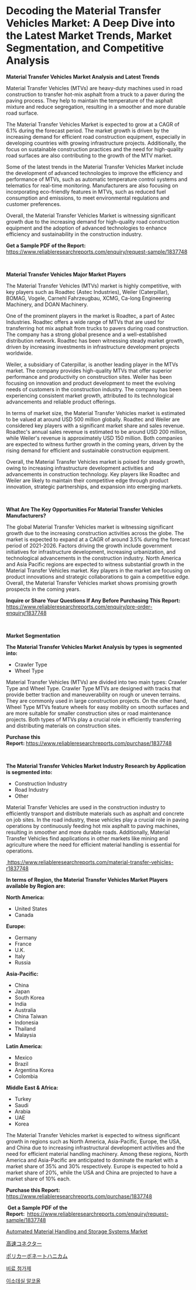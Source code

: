 <p><h1>Decoding the Material Transfer Vehicles Market: A Deep Dive into the Latest Market Trends, Market Segmentation, and Competitive Analysis</h1></p><p><strong>Material Transfer Vehicles Market Analysis and Latest Trends</strong></p>
<p><p>Material Transfer Vehicles (MTVs) are heavy-duty machines used in road construction to transfer hot-mix asphalt from a truck to a paver during the paving process. They help to maintain the temperature of the asphalt mixture and reduce segregation, resulting in a smoother and more durable road surface.</p><p>The Material Transfer Vehicles Market is expected to grow at a CAGR of 6.1% during the forecast period. The market growth is driven by the increasing demand for efficient road construction equipment, especially in developing countries with growing infrastructure projects. Additionally, the focus on sustainable construction practices and the need for high-quality road surfaces are also contributing to the growth of the MTV market.</p><p>Some of the latest trends in the Material Transfer Vehicles Market include the development of advanced technologies to improve the efficiency and performance of MTVs, such as automatic temperature control systems and telematics for real-time monitoring. Manufacturers are also focusing on incorporating eco-friendly features in MTVs, such as reduced fuel consumption and emissions, to meet environmental regulations and customer preferences.</p><p>Overall, the Material Transfer Vehicles Market is witnessing significant growth due to the increasing demand for high-quality road construction equipment and the adoption of advanced technologies to enhance efficiency and sustainability in the construction industry.</p></p>
<p><strong>Get a Sample PDF of the Report:&nbsp;</strong> <a href="https://www.reliableresearchreports.com/enquiry/request-sample/1837748">https://www.reliableresearchreports.com/enquiry/request-sample/1837748</a></p>
<p>&nbsp;</p>
<p><strong>Material Transfer Vehicles Major Market Players</strong></p>
<p><p>The Material Transfer Vehicles (MTVs) market is highly competitive, with key players such as Roadtec (Astec Industries), Weiler (Caterpillar), BOMAG, Vogele, Carnehl Fahrzeugbau, XCMG, Ca-long Engineering Machinery, and DOAN Machinery.</p><p>One of the prominent players in the market is Roadtec, a part of Astec Industries. Roadtec offers a wide range of MTVs that are used for transferring hot mix asphalt from trucks to pavers during road construction. The company has a strong global presence and a well-established distribution network. Roadtec has been witnessing steady market growth, driven by increasing investments in infrastructure development projects worldwide.</p><p>Weiler, a subsidiary of Caterpillar, is another leading player in the MTVs market. The company provides high-quality MTVs that offer superior performance and productivity on construction sites. Weiler has been focusing on innovation and product development to meet the evolving needs of customers in the construction industry. The company has been experiencing consistent market growth, attributed to its technological advancements and reliable product offerings.</p><p>In terms of market size, the Material Transfer Vehicles market is estimated to be valued at around USD 500 million globally. Roadtec and Weiler are considered key players with a significant market share and sales revenue. Roadtec's annual sales revenue is estimated to be around USD 200 million, while Weiler's revenue is approximately USD 150 million. Both companies are expected to witness further growth in the coming years, driven by the rising demand for efficient and sustainable construction equipment.</p><p>Overall, the Material Transfer Vehicles market is poised for steady growth, owing to increasing infrastructure development activities and advancements in construction technology. Key players like Roadtec and Weiler are likely to maintain their competitive edge through product innovation, strategic partnerships, and expansion into emerging markets.</p></p>
<p>&nbsp;</p>
<p><strong>What Are The Key Opportunities For Material Transfer Vehicles Manufacturers?</strong></p>
<p><p>The global Material Transfer Vehicles market is witnessing significant growth due to the increasing construction activities across the globe. The market is expected to expand at a CAGR of around 3.5% during the forecast period of 2021-2026. Factors driving the growth include government initiatives for infrastructure development, increasing urbanization, and technological advancements in the construction industry. North America and Asia Pacific regions are expected to witness substantial growth in the Material Transfer Vehicles market. Key players in the market are focusing on product innovations and strategic collaborations to gain a competitive edge. Overall, the Material Transfer Vehicles market shows promising growth prospects in the coming years.</p></p>
<p><strong>Inquire or Share Your Questions If Any Before Purchasing This Report:</strong> <a href="https://www.reliableresearchreports.com/enquiry/pre-order-enquiry/1837748">https://www.reliableresearchreports.com/enquiry/pre-order-enquiry/1837748</a></p>
<p>&nbsp;</p>
<p><strong>Market Segmentation</strong></p>
<p><strong>The Material Transfer Vehicles Market Analysis by types is segmented into:</strong></p>
<p><ul><li>Crawler Type</li><li>Wheel Type</li></ul></p>
<p><p>Material Transfer Vehicles (MTVs) are divided into two main types: Crawler Type and Wheel Type. Crawler Type MTVs are designed with tracks that provide better traction and maneuverability on rough or uneven terrains. They are commonly used in large construction projects. On the other hand, Wheel Type MTVs feature wheels for easy mobility on smooth surfaces and are more suitable for smaller construction sites or road maintenance projects. Both types of MTVs play a crucial role in efficiently transferring and distributing materials on construction sites.</p></p>
<p><strong>Purchase this Report:&nbsp;</strong><a href="https://www.reliableresearchreports.com/purchase/1837748">https://www.reliableresearchreports.com/purchase/1837748</a></p>
<p>&nbsp;</p>
<p><strong>The Material Transfer Vehicles Market Industry Research by Application is segmented into:</strong></p>
<p><ul><li>Construction Industry</li><li>Road Industry</li><li>Other</li></ul></p>
<p><p>Material Transfer Vehicles are used in the construction industry to efficiently transport and distribute materials such as asphalt and concrete on job sites. In the road industry, these vehicles play a crucial role in paving operations by continuously feeding hot mix asphalt to paving machines, resulting in smoother and more durable roads. Additionally, Material Transfer Vehicles find applications in other markets like mining and agriculture where the need for efficient material handling is essential for operations.</p></p>
<p><a href="https://www.reliableresearchreports.com/material-transfer-vehicles-r1837748">&nbsp;https://www.reliableresearchreports.com/material-transfer-vehicles-r1837748</a></p>
<p><strong>In terms of Region, the Material Transfer Vehicles Market Players available by Region are:</strong></p>
<p>
    <p> <strong> North America: </strong>
        <ul>
            <li>United States</li>
            <li>Canada</li>
        </ul>
        </p> 
    <p> <strong> Europe: </strong>
        <ul>
            <li>Germany</li>
            <li>France</li>
            <li>U.K.</li>
            <li>Italy</li>
            <li>Russia</li>
        </ul>
        </p> 
    <p> <strong> Asia-Pacific: </strong>
        <ul>
            <li>China</li>
            <li>Japan</li>
            <li>South Korea</li>
            <li>India</li>
            <li>Australia</li>
            <li>China Taiwan</li>
            <li>Indonesia</li>
            <li>Thailand</li>
            <li>Malaysia</li>
        </ul>
        </p> 
    <p> <strong> Latin America: </strong>
        <ul>
            <li>Mexico</li>
            <li>Brazil</li>
            <li>Argentina Korea</li>
            <li>Colombia</li>
        </ul>
        </p> 
    <p> <strong> Middle East & Africa: </strong>
        <ul>
            <li>Turkey</li>
            <li>Saudi</li>
            <li>Arabia</li>
            <li>UAE</li>
            <li>Korea</li>
        </ul>
    </p>
    </p>
<p><p>The Material Transfer Vehicles market is expected to witness significant growth in regions such as North America, Asia-Pacific, Europe, the USA, and China due to increasing infrastructural development activities and the need for efficient material handling machinery. Among these regions, North America and Asia-Pacific are anticipated to dominate the market with a market share of 35% and 30% respectively. Europe is expected to hold a market share of 20%, while the USA and China are projected to have a market share of 10% each.</p></p>
<p><strong>Purchase this Report: </strong><a href="https://www.reliableresearchreports.com/purchase/1837748">https://www.reliableresearchreports.com/purchase/1837748</a></p>
<p>&nbsp;<strong>Get a Sample PDF of the Report:&nbsp;&nbsp;</strong><a href="https://www.reliableresearchreports.com/enquiry/request-sample/1837748">https://www.reliableresearchreports.com/enquiry/request-sample/1837748</a></p>
<p><strong></strong></p>
<p><p><a href="https://github.com/Sherrillcrooksxa8i18ucf2m/Market-Research-Report-List-2/blob/main/automated-material-handling-and-storage-systems-market.md">Automated Material Handling and Storage Systems Market</a></p><p><a href="https://medium.com/@rylanaufman56456/%E9%AB%98%E9%80%9F%E3%82%B3%E3%83%8D%E3%82%AF%E3%82%BF%E5%B8%82%E5%A0%B4%E8%AA%BF%E6%9F%BB%E3%83%AC%E3%83%9D%E3%83%BC%E3%83%88-%E3%81%9D%E3%81%AE%E6%AD%B4%E5%8F%B2%E3%81%A82031%E5%B9%B4%E3%81%BE%E3%81%A7%E3%81%AE%E4%BA%88%E6%B8%AC-5c2307e99bac">高速コネクター</a></p><p><a href="https://github.com/JacksonWiza1924/Market-Research-Report-List-1/blob/main/535994529268.md">ポリカーボネートハニカム</a></p><p><a href="https://medium.com/@cleocarroll2023/%EB%B9%84%EB%A3%8C-%EC%B2%A8%EA%B0%80%EC%A0%9C-%EC%8B%9C%EC%9E%A5%EC%9D%80-%EC%8B%9C%EC%9E%A5-%EC%A0%90%EC%9C%A0%EC%9C%A8-%EC%8B%9C%EC%9E%A5-%EB%8F%99%ED%96%A5-%EB%B0%8F-%EC%8B%9C%EC%9E%A5-%EC%84%B1%EC%9E%A5%EC%97%90-%EB%8C%80%ED%95%9C-%EC%A0%95%EB%B3%B4%EB%A5%BC-%EC%A0%9C%EA%B3%B5%ED%95%A9%EB%8B%88%EB%8B%A4-614b98c1846f">비료 첨가제</a></p><p><a href="https://medium.com/@rowanmaggio/%EC%9D%B4%EC%86%8C%EB%8D%B0%EC%8B%A4-%EC%95%8C%EC%BD%94%EC%98%AC-%EC%8B%9C%EC%9E%A5-%EC%8B%9C%EC%9E%A5-cagr-%EC%8B%9C%EC%9E%A5-%EB%8F%99%ED%96%A5-%EB%B0%8F-%EC%84%B1%EC%9E%A5-%EC%A0%84%EB%9E%B5%EC%97%90-%EB%8C%80%ED%95%9C-%ED%86%B5%EC%B0%B0%EB%A0%A5-d05940635fbc">이소데실 알코올</a></p></p>